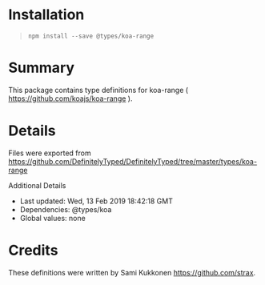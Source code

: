 # Installation
> `npm install --save @types/koa-range`

# Summary
This package contains type definitions for koa-range ( https://github.com/koajs/koa-range ).

# Details
Files were exported from https://github.com/DefinitelyTyped/DefinitelyTyped/tree/master/types/koa-range

Additional Details
 * Last updated: Wed, 13 Feb 2019 18:42:18 GMT
 * Dependencies: @types/koa
 * Global values: none

# Credits
These definitions were written by Sami Kukkonen <https://github.com/strax>.
